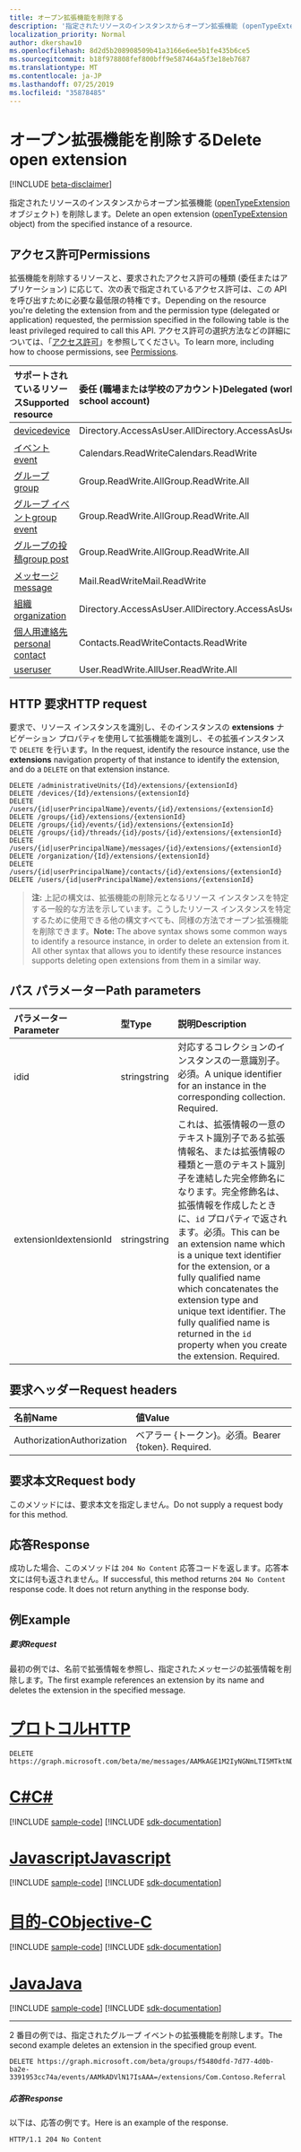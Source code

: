 ```yaml
---
title: オープン拡張機能を削除する
description: '指定されたリソースのインスタンスからオープン拡張機能 (openTypeExtension オブジェクト) を削除します。 '
localization_priority: Normal
author: dkershaw10
ms.openlocfilehash: 8d2d5b208908509b41a3166e6ee5b1fe435b6ce5
ms.sourcegitcommit: b18f978808fef800bff9e587464a5f3e18eb7687
ms.translationtype: MT
ms.contentlocale: ja-JP
ms.lasthandoff: 07/25/2019
ms.locfileid: "35878485"
---
```

# <a name="delete-open-extension"></a><span data-ttu-id="73012-103">オープン拡張機能を削除する</span><span class="sxs-lookup"><span data-stu-id="73012-103">Delete open extension</span></span>

[!INCLUDE [beta-disclaimer](../../includes/beta-disclaimer.md)]

<span data-ttu-id="73012-104">指定されたリソースのインスタンスからオープン拡張機能 ([openTypeExtension](../resources/opentypeextension.md) オブジェクト) を削除します。</span><span class="sxs-lookup"><span data-stu-id="73012-104">Delete an open extension ([openTypeExtension](../resources/opentypeextension.md) object) from the specified instance of a resource.</span></span> 

## <a name="permissions"></a><span data-ttu-id="73012-105">アクセス許可</span><span class="sxs-lookup"><span data-stu-id="73012-105">Permissions</span></span>

<span data-ttu-id="73012-106">拡張機能を削除するリソースと、要求されたアクセス許可の種類 (委任またはアプリケーション) に応じて、次の表で指定されているアクセス許可は、この API を呼び出すために必要な最低限の特権です。</span><span class="sxs-lookup"><span data-stu-id="73012-106">Depending on the resource you're deleting the extension from and the permission type (delegated or application) requested, the permission specified in the following table is the least privileged required to call this API.</span></span> <span data-ttu-id="73012-107">アクセス許可の選択方法などの詳細については、「[アクセス許可](/graph/permissions-reference)」を参照してください。</span><span class="sxs-lookup"><span data-stu-id="73012-107">To learn more, including how to choose permissions, see [Permissions](/graph/permissions-reference).</span></span>

| <span data-ttu-id="73012-108">サポートされているリソース</span><span class="sxs-lookup"><span data-stu-id="73012-108">Supported resource</span></span> | <span data-ttu-id="73012-109">委任 (職場または学校のアカウント)</span><span class="sxs-lookup"><span data-stu-id="73012-109">Delegated (work or school account)</span></span> | <span data-ttu-id="73012-110">委任 (個人用 Microsoft アカウント)</span><span class="sxs-lookup"><span data-stu-id="73012-110">Delegated (personal Microsoft account)</span></span> | <span data-ttu-id="73012-111">アプリケーション</span><span class="sxs-lookup"><span data-stu-id="73012-111">Application</span></span> |
|:-----|:-----|:-----|:-----|
| [<span data-ttu-id="73012-112">device</span><span class="sxs-lookup"><span data-stu-id="73012-112">device</span></span>](../resources/device.md) | <span data-ttu-id="73012-113">Directory.AccessAsUser.All</span><span class="sxs-lookup"><span data-stu-id="73012-113">Directory.AccessAsUser.All</span></span> | <span data-ttu-id="73012-114">サポートされていません</span><span class="sxs-lookup"><span data-stu-id="73012-114">Not supported</span></span> | <span data-ttu-id="73012-115">Device.ReadWrite.All</span><span class="sxs-lookup"><span data-stu-id="73012-115">Device.ReadWrite.All</span></span> |
| [<span data-ttu-id="73012-116">イベント</span><span class="sxs-lookup"><span data-stu-id="73012-116">event</span></span>](../resources/event.md) | <span data-ttu-id="73012-117">Calendars.ReadWrite</span><span class="sxs-lookup"><span data-stu-id="73012-117">Calendars.ReadWrite</span></span> | <span data-ttu-id="73012-118">Calendars.ReadWrite</span><span class="sxs-lookup"><span data-stu-id="73012-118">Calendars.ReadWrite</span></span> | <span data-ttu-id="73012-119">Calendars.ReadWrite</span><span class="sxs-lookup"><span data-stu-id="73012-119">Calendars.ReadWrite</span></span> |
| [<span data-ttu-id="73012-120">グループ</span><span class="sxs-lookup"><span data-stu-id="73012-120">group</span></span>](../resources/group.md) | <span data-ttu-id="73012-121">Group.ReadWrite.All</span><span class="sxs-lookup"><span data-stu-id="73012-121">Group.ReadWrite.All</span></span> | <span data-ttu-id="73012-122">サポート対象外</span><span class="sxs-lookup"><span data-stu-id="73012-122">Not supported</span></span> | <span data-ttu-id="73012-123">Group.ReadWrite.All</span><span class="sxs-lookup"><span data-stu-id="73012-123">Group.ReadWrite.All</span></span> |
| [<span data-ttu-id="73012-124">グループ イベント</span><span class="sxs-lookup"><span data-stu-id="73012-124">group event</span></span>](../resources/event.md) | <span data-ttu-id="73012-125">Group.ReadWrite.All</span><span class="sxs-lookup"><span data-stu-id="73012-125">Group.ReadWrite.All</span></span> | <span data-ttu-id="73012-126">サポート対象外</span><span class="sxs-lookup"><span data-stu-id="73012-126">Not supported</span></span> | <span data-ttu-id="73012-127">非サポート</span><span class="sxs-lookup"><span data-stu-id="73012-127">Not supported</span></span> |
| [<span data-ttu-id="73012-128">グループの投稿</span><span class="sxs-lookup"><span data-stu-id="73012-128">group post</span></span>](../resources/post.md) | <span data-ttu-id="73012-129">Group.ReadWrite.All</span><span class="sxs-lookup"><span data-stu-id="73012-129">Group.ReadWrite.All</span></span> | <span data-ttu-id="73012-130">サポート対象外</span><span class="sxs-lookup"><span data-stu-id="73012-130">Not supported</span></span> | <span data-ttu-id="73012-131">Group.ReadWrite.All</span><span class="sxs-lookup"><span data-stu-id="73012-131">Group.ReadWrite.All</span></span> |
| [<span data-ttu-id="73012-132">メッセージ</span><span class="sxs-lookup"><span data-stu-id="73012-132">message</span></span>](../resources/message.md) | <span data-ttu-id="73012-133">Mail.ReadWrite</span><span class="sxs-lookup"><span data-stu-id="73012-133">Mail.ReadWrite</span></span> | <span data-ttu-id="73012-134">Mail.ReadWrite</span><span class="sxs-lookup"><span data-stu-id="73012-134">Mail.ReadWrite</span></span> | <span data-ttu-id="73012-135">Mail.ReadWrite</span><span class="sxs-lookup"><span data-stu-id="73012-135">Mail.ReadWrite</span></span> | 
| [<span data-ttu-id="73012-136">組織</span><span class="sxs-lookup"><span data-stu-id="73012-136">organization</span></span>](../resources/organization.md) | <span data-ttu-id="73012-137">Directory.AccessAsUser.All</span><span class="sxs-lookup"><span data-stu-id="73012-137">Directory.AccessAsUser.All</span></span> | <span data-ttu-id="73012-138">サポートされていません。</span><span class="sxs-lookup"><span data-stu-id="73012-138">Not supported</span></span> | <span data-ttu-id="73012-139">非サポート</span><span class="sxs-lookup"><span data-stu-id="73012-139">Not supported</span></span> |
| [<span data-ttu-id="73012-140">個人用連絡先</span><span class="sxs-lookup"><span data-stu-id="73012-140">personal contact</span></span>](../resources/contact.md) | <span data-ttu-id="73012-141">Contacts.ReadWrite</span><span class="sxs-lookup"><span data-stu-id="73012-141">Contacts.ReadWrite</span></span> | <span data-ttu-id="73012-142">Contacts.ReadWrite</span><span class="sxs-lookup"><span data-stu-id="73012-142">Contacts.ReadWrite</span></span> | <span data-ttu-id="73012-143">Contacts.ReadWrite</span><span class="sxs-lookup"><span data-stu-id="73012-143">Contacts.ReadWrite</span></span> |
| [<span data-ttu-id="73012-144">user</span><span class="sxs-lookup"><span data-stu-id="73012-144">user</span></span>](../resources/user.md) | <span data-ttu-id="73012-145">User.ReadWrite.All</span><span class="sxs-lookup"><span data-stu-id="73012-145">User.ReadWrite.All</span></span> | <span data-ttu-id="73012-146">User.ReadWrite</span><span class="sxs-lookup"><span data-stu-id="73012-146">User.ReadWrite</span></span> | <span data-ttu-id="73012-147">User.ReadWrite.All</span><span class="sxs-lookup"><span data-stu-id="73012-147">User.ReadWrite.All</span></span> |

## <a name="http-request"></a><span data-ttu-id="73012-148">HTTP 要求</span><span class="sxs-lookup"><span data-stu-id="73012-148">HTTP request</span></span>

<span data-ttu-id="73012-149">要求で、リソース インスタンスを識別し、そのインスタンスの **extensions** ナビゲーション プロパティを使用して拡張機能を識別し、その拡張インスタンスで `DELETE` を行います。</span><span class="sxs-lookup"><span data-stu-id="73012-149">In the request, identify the resource instance, use the **extensions** navigation property of that instance to identify the extension, and do a `DELETE` on that extension instance.</span></span>

<!-- { "blockType": "ignored" } -->
```http
DELETE /administrativeUnits/{Id}/extensions/{extensionId}
DELETE /devices/{Id}/extensions/{extensionId}
DELETE /users/{id|userPrincipalName}/events/{id}/extensions/{extensionId}
DELETE /groups/{id}/extensions/{extensionId}
DELETE /groups/{id}/events/{id}/extensions/{extensionId}
DELETE /groups/{id}/threads/{id}/posts/{id}/extensions/{extensionId}
DELETE /users/{id|userPrincipalName}/messages/{id}/extensions/{extensionId}
DELETE /organization/{Id}/extensions/{extensionId}
DELETE /users/{id|userPrincipalName}/contacts/{id}/extensions/{extensionId}
DELETE /users/{id|userPrincipalName}/extensions/{extensionId}
```

><span data-ttu-id="73012-p102">**注:** 上記の構文は、拡張機能の削除元となるリソース インスタンスを特定する一般的な方法を示しています。こうしたリソース インスタンスを特定するために使用できる他の構文すべても、同様の方法でオープン拡張機能を削除できます。</span><span class="sxs-lookup"><span data-stu-id="73012-p102">**Note:** The above syntax shows some common ways to identify a resource instance, in order to delete an extension from it. All other syntax that allows you to identify these resource instances supports deleting open extensions from them in a similar way.</span></span>

## <a name="path-parameters"></a><span data-ttu-id="73012-152">パス パラメーター</span><span class="sxs-lookup"><span data-stu-id="73012-152">Path parameters</span></span>
|<span data-ttu-id="73012-153">**パラメーター**</span><span class="sxs-lookup"><span data-stu-id="73012-153">**Parameter**</span></span>|<span data-ttu-id="73012-154">**型**</span><span class="sxs-lookup"><span data-stu-id="73012-154">**Type**</span></span>|<span data-ttu-id="73012-155">**説明**</span><span class="sxs-lookup"><span data-stu-id="73012-155">**Description**</span></span>|
|:-----|:-----|:-----|
|<span data-ttu-id="73012-156">id</span><span class="sxs-lookup"><span data-stu-id="73012-156">id</span></span>|<span data-ttu-id="73012-157">string</span><span class="sxs-lookup"><span data-stu-id="73012-157">string</span></span>|<span data-ttu-id="73012-p103">対応するコレクションのインスタンスの一意識別子。必須。</span><span class="sxs-lookup"><span data-stu-id="73012-p103">A unique identifier for an instance in the corresponding collection. Required.</span></span>|
|<span data-ttu-id="73012-160">extensionId</span><span class="sxs-lookup"><span data-stu-id="73012-160">extensionId</span></span>|<span data-ttu-id="73012-161">string</span><span class="sxs-lookup"><span data-stu-id="73012-161">string</span></span>|<span data-ttu-id="73012-p104">これは、拡張情報の一意のテキスト識別子である拡張情報名、または拡張情報の種類と一意のテキスト識別子を連結した完全修飾名になります。完全修飾名は、拡張情報を作成したときに、`id` プロパティで返されます。必須。</span><span class="sxs-lookup"><span data-stu-id="73012-p104">This can be an extension name which is a unique text identifier for the extension, or a fully qualified name which concatenates the extension type and unique text identifier. The fully qualified name is returned in the `id` property when you create the extension. Required.</span></span>|

## <a name="request-headers"></a><span data-ttu-id="73012-165">要求ヘッダー</span><span class="sxs-lookup"><span data-stu-id="73012-165">Request headers</span></span>
| <span data-ttu-id="73012-166">名前</span><span class="sxs-lookup"><span data-stu-id="73012-166">Name</span></span>       | <span data-ttu-id="73012-167">値</span><span class="sxs-lookup"><span data-stu-id="73012-167">Value</span></span> |
|:---------------|:----------|
| <span data-ttu-id="73012-168">Authorization</span><span class="sxs-lookup"><span data-stu-id="73012-168">Authorization</span></span> | <span data-ttu-id="73012-p105">ベアラー {トークン}。必須。</span><span class="sxs-lookup"><span data-stu-id="73012-p105">Bearer {token}. Required.</span></span> |

## <a name="request-body"></a><span data-ttu-id="73012-171">要求本文</span><span class="sxs-lookup"><span data-stu-id="73012-171">Request body</span></span>
<span data-ttu-id="73012-172">このメソッドには、要求本文を指定しません。</span><span class="sxs-lookup"><span data-stu-id="73012-172">Do not supply a request body for this method.</span></span>

## <a name="response"></a><span data-ttu-id="73012-173">応答</span><span class="sxs-lookup"><span data-stu-id="73012-173">Response</span></span>

<span data-ttu-id="73012-p106">成功した場合、このメソッドは `204 No Content` 応答コードを返します。応答本文には何も返されません。</span><span class="sxs-lookup"><span data-stu-id="73012-p106">If successful, this method returns `204 No Content` response code. It does not return anything in the response body.</span></span>

## <a name="example"></a><span data-ttu-id="73012-176">例</span><span class="sxs-lookup"><span data-stu-id="73012-176">Example</span></span>
##### <a name="request"></a><span data-ttu-id="73012-177">要求</span><span class="sxs-lookup"><span data-stu-id="73012-177">Request</span></span>
<span data-ttu-id="73012-178">最初の例では、名前で拡張情報を参照し、指定されたメッセージの拡張情報を削除します。</span><span class="sxs-lookup"><span data-stu-id="73012-178">The first example references an extension by its name and deletes the extension in the specified message.</span></span>

# <a name="httptabhttp"></a>[<span data-ttu-id="73012-179">プロトコル</span><span class="sxs-lookup"><span data-stu-id="73012-179">HTTP</span></span>](#tab/http)
<!-- {
  "blockType": "request",
  "name": "delete_opentypeextension"
}-->
```http
DELETE https://graph.microsoft.com/beta/me/messages/AAMkAGE1M2IyNGNmLTI5MTktNDUyZi1iOTVl===/extensions/Com.Contoso.Referral/
```
# <a name="ctabcsharp"></a>[<span data-ttu-id="73012-180">C#</span><span class="sxs-lookup"><span data-stu-id="73012-180">C#</span></span>](#tab/csharp)
[!INCLUDE [sample-code](../includes/snippets/csharp/delete-opentypeextension-csharp-snippets.md)]
[!INCLUDE [sdk-documentation](../includes/snippets/snippets-sdk-documentation-link.md)]

# <a name="javascripttabjavascript"></a>[<span data-ttu-id="73012-181">Javascript</span><span class="sxs-lookup"><span data-stu-id="73012-181">Javascript</span></span>](#tab/javascript)
[!INCLUDE [sample-code](../includes/snippets/javascript/delete-opentypeextension-javascript-snippets.md)]
[!INCLUDE [sdk-documentation](../includes/snippets/snippets-sdk-documentation-link.md)]

# <a name="objective-ctabobjc"></a>[<span data-ttu-id="73012-182">目的-C</span><span class="sxs-lookup"><span data-stu-id="73012-182">Objective-C</span></span>](#tab/objc)
[!INCLUDE [sample-code](../includes/snippets/objc/delete-opentypeextension-objc-snippets.md)]
[!INCLUDE [sdk-documentation](../includes/snippets/snippets-sdk-documentation-link.md)]

# <a name="javatabjava"></a>[<span data-ttu-id="73012-183">Java</span><span class="sxs-lookup"><span data-stu-id="73012-183">Java</span></span>](#tab/java)
[!INCLUDE [sample-code](../includes/snippets/java/delete-opentypeextension-java-snippets.md)]
[!INCLUDE [sdk-documentation](../includes/snippets/snippets-sdk-documentation-link.md)]

---


<span data-ttu-id="73012-184">2 番目の例では、指定されたグループ イベントの拡張機能を削除します。</span><span class="sxs-lookup"><span data-stu-id="73012-184">The second example deletes an extension in the specified group event.</span></span>

<!-- { "blockType": "ignored" } -->
```http
DELETE https://graph.microsoft.com/beta/groups/f5480dfd-7d77-4d0b-ba2e-3391953cc74a/events/AAMkADVlN17IsAAA=/extensions/Com.Contoso.Referral
```

 

##### <a name="response"></a><span data-ttu-id="73012-185">応答</span><span class="sxs-lookup"><span data-stu-id="73012-185">Response</span></span>
<span data-ttu-id="73012-186">以下は、応答の例です。</span><span class="sxs-lookup"><span data-stu-id="73012-186">Here is an example of the response.</span></span>
<!-- {
  "blockType": "response",
  "truncated": false
} -->
```http
HTTP/1.1 204 No Content
```

<!-- uuid: 8fcb5dbc-d5aa-4681-8e31-b001d5168d79
2015-10-25 14:57:30 UTC -->
<!--
{
  "type": "#page.annotation",
  "description": "Delete opentypeextension",
  "keywords": "",
  "section": "documentation",
  "tocPath": "",
  "suppressions": [
  ]
}
-->
